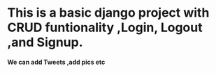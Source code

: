<h1>This is a basic django project with CRUD funtionality ,Login, Logout ,and Signup.</h1>
<h4>We can add Tweets ,add pics etc</h4>
